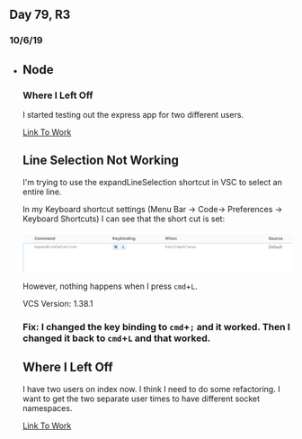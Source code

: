 

## Day 79, R3
### 10/6/19
- ## Node
  ### Where I Left Off
  I started testing out the express app for two different users.

  [Link To Work](https://github.com/DashBarkHuss/express_proj/commit/3a6dda91d277c1a5324daa3c594548f2b7ca691c)

  ## Line Selection Not Working

  I'm trying to use the expandLineSelection shortcut in VSC to select an entire line. 

  In my Keyboard shortcut settings (Menu Bar -> Code-> Preferences -> Keyboard Shortcuts) I can see that the short cut is set:
  
  ![](log_imgs/vsc_10-6.PNG)

  However, nothing happens when I press `cmd`+`L`.

  VCS Version: 1.38.1

  ### Fix: I changed the key binding to `cmd`+`;` and it worked. Then I changed it back to `cmd`+`L` and that worked.

  ## Where I Left Off
  I have two users on index now. I think I need to do some refactoring. I want to get the two separate user times to have different socket namespaces.

  [Link To Work](https://github.com/DashBarkHuss/express_proj/commit/e368eab4dbae61522a6fa8a1b48376fec1405d04)


